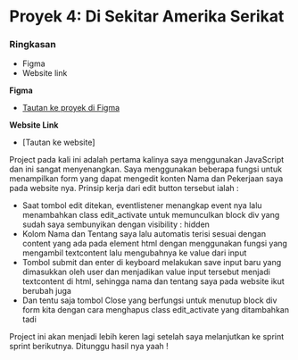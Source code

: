 # Proyek 4: Di Sekitar Amerika Serikat

### Ringkasan

- Figma
- Website link

**Figma**

- [Tautan ke proyek di Figma](https://www.figma.com/file/SurN1jaeEQIhuZEDMhmWWf/Sprint-4-Around-The-U.S.-desktop-mobile?node-id=0%3A1)

**Website Link**

- [Tautan ke website]

Project pada kali ini adalah pertama kalinya saya menggunakan JavaScript dan ini sangat menyenangkan. Saya menggunakan beberapa fungsi untuk menampilkan form yang dapat mengedit konten Nama dan Pekerjaan saya pada website nya. Prinsip kerja dari edit button tersebut ialah :

- Saat tombol edit ditekan, eventlistener menangkap event nya lalu menambahkan class edit_activate untuk memunculkan block div yang sudah saya sembunyikan dengan visibility : hidden
- Kolom Nama dan Tentang saya lalu automatis terisi sesuai dengan content yang ada pada element html dengan menggunakan fungsi yang mengambil textcontent lalu mengubahnya ke value dari input
- Tombol submit dan enter di keyboard melakukan save input baru yang dimasukkan oleh user dan menjadikan value input tersebut menjadi textcontent di html, sehingga nama dan tentang saya pada website ikut berubah juga
- Dan tentu saja tombol Close yang berfungsi untuk menutup block div form kita dengan cara menghapus class edit_activate yang ditambahkan tadi

Project ini akan menjadi lebih keren lagi setelah saya melanjutkan ke sprint sprint berikutnya. Ditunggu hasil nya yaah !
